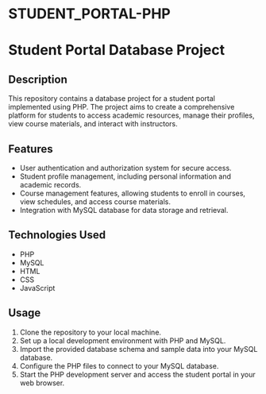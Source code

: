 # STUDENT_PORTAL-PHP
# Student Portal Database Project

## Description

This repository contains a database project for a student portal implemented using PHP. The project aims to create a comprehensive platform for students to access academic resources, manage their profiles, view course materials, and interact with instructors.

## Features

- User authentication and authorization system for secure access.
- Student profile management, including personal information and academic records.
- Course management features, allowing students to enroll in courses, view schedules, and access course materials.
- Integration with MySQL database for data storage and retrieval.

## Technologies Used

- PHP
- MySQL
- HTML
- CSS
- JavaScript

## Usage

1. Clone the repository to your local machine.
2. Set up a local development environment with PHP and MySQL.
3. Import the provided database schema and sample data into your MySQL database.
4. Configure the PHP files to connect to your MySQL database.
5. Start the PHP development server and access the student portal in your web browser.


